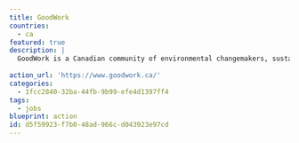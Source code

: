 ```yaml
---
title: GoodWork
countries:
  - ca
featured: true
description: |
  GoodWork is a Canadian community of environmental changemakers, sustainability professionals, job seekers and volunteers.
  
action_url: 'https://www.goodwork.ca/'
categories:
  - 1fcc2840-32ba-44fb-9b99-efe4d1397ff4
tags:
  - jobs
blueprint: action
id: d5f59923-f7b0-48ad-966c-d043923e97cd
---
```

